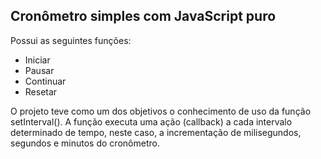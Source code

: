 ## Cronômetro simples com JavaScript puro

Possui as seguintes funções:

- Iniciar
- Pausar
- Continuar
- Resetar

O projeto teve como um dos objetivos o conhecimento de uso da função setInterval(). A função executa uma ação (callback) a cada intervalo determinado de tempo, neste caso, a incrementação de milisegundos, segundos e minutos do cronômetro.